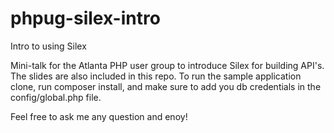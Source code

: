 # phpug-silex-intro
Intro to using Silex

Mini-talk for the Atlanta PHP user group to introduce Silex for building API's. The slides are also included 
in this repo. To run the sample application clone, run composer install, and make sure to add you db credentials 
in the config/global.php file.

Feel free to ask me any question and enoy!
